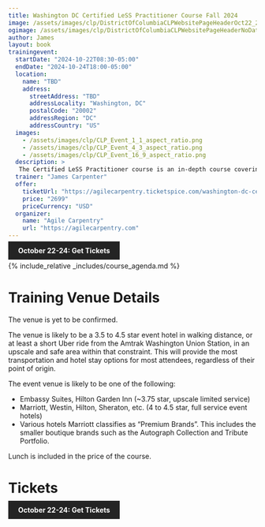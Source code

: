 ```yaml
---
title: Washington DC Certified LeSS Practitioner Course Fall 2024
image: /assets/images/clp/DistrictOfColumbiaCLPWebsitePageHeaderOct22_24_2024.png
ogimage: /assets/images/clp/DistrictOfColumbiaCLPWebsitePageHeaderNoDatesOgImage.png
author: James
layout: book
trainingevent:
  startDate: "2024-10-22T08:30-05:00"
  endDate: "2024-10-24T18:00-05:00"
  location:
    name: "TBD"
    address:
      streetAddress: "TBD"
      addressLocality: "Washington, DC"
      postalCode: "20002"
      addressRegion: "DC"
      addressCountry: "US"
  images:
    - /assets/images/clp/CLP_Event_1_1_aspect_ratio.png
    - /assets/images/clp/CLP_Event_4_3_aspect_ratio.png
    - /assets/images/clp/CLP_Event_16_9_aspect_ratio.png
  description: >
   The Certified LeSS Practitioner course is an in-depth course covering the LeSS principles, framework and rules, and guides. It provides essential information for adopting and improving LeSS to your product development group. The course contains an overview of LeSS, stories on LeSS adoptions, exercises and extensive LeSS Q&A to ensure we discuss the topics most of interest to the participants.
  trainer: "James Carpenter"
  offer:
    ticketUrl: "https://agilecarpentry.ticketspice.com/washington-dc-certified-less-practitioner-fall-2024"
    price: "2699"
    priceCurrency: "USD"
  organizer:
    name: "Agile Carpentry"
    url: "https://agilecarpentry.com"
---
```


<a class="wx-button" href="https://agilecarpentry.ticketspice.com/washington-dc-certified-less-practitioner-fall-2024" style="background:rgba(36,36,36,1);color:white;padding:10px 20px;text-decoration:none;font-weight:bold;" target="_blank">October 22-24: Get Tickets</a>

{% include_relative _includes/course_agenda.md %}


# Training Venue Details

The venue is yet to be confirmed.

The venue is likely to be a 3.5 to 4.5 star event hotel in walking distance, or at least a short Uber ride from the Amtrak Washington Union Station, in an upscale and safe area within that constraint. This will provide the most transportation and hotel stay options for most attendees, regardless of their point of origin.

The event venue is likely to be one of the following:
* Embassy Suites, Hilton Garden Inn (~3.75 star, upscale limited service)
* Marriott, Westin, Hilton, Sheraton, etc. (4 to 4.5 star, full service event hotels)
* Various hotels Marriott classifies as “Premium Brands”. This includes the smaller boutique brands such as the Autograph Collection and Tribute Portfolio.


Lunch is included in the price of the course.

# Tickets

<a class="wx-button" href="https://agilecarpentry.ticketspice.com/washington-dc-certified-less-practitioner-fall-2024" style="background:rgba(36,36,36,1);color:white;padding:10px 20px;text-decoration:none;font-weight:bold;" target="_blank">October 22-24: Get Tickets</a>



